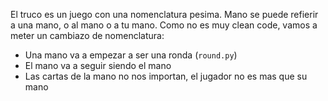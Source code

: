El truco es un juego con una nomenclatura pesima. Mano se puede refierir a una mano, o al mano o a tu mano.
Como no es muy clean code, vamos a meter un cambiazo de nomenclatura:

- Una mano va a empezar a ser una ronda (`round.py`)
- El mano va a seguir siendo el mano
- Las cartas de la mano no nos importan, el jugador no es mas que su mano
